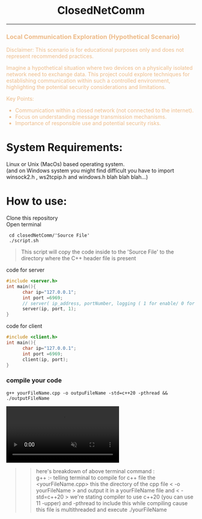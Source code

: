 <div style="text-align: center;">

[//]: # (\TODO ADD IMAGE HERE )

# ClosedNetComm

</div>

---

<div style="color:#EDBB89;">
<h3>Local Communication Exploration (Hypothetical Scenario)</h3>

Disclaimer: This scenario is for educational purposes only and does not represent recommended practices.

Imagine a hypothetical situation where two devices on a physically isolated network need to exchange data. This project could explore techniques for establishing communication within such a controlled environment, highlighting the potential security considerations and limitations.

Key Points:

* Communication within a closed network (not connected to the internet).
* Focus on understanding message transmission mechanisms.
* Importance of responsible use and potential security risks.
</div>

# <div id="System-Requirements">System Requirements:</div>
Linux or Unix (MacOs) based operating system.<br>
(and on Windows system you might find difficult you have to import winsock2.h , ws2tcpip.h and windows.h blah blah blah...)<br>

# <div id ="How-to-use">How to use:</div>
Clone this repository<br>
Open terminal

```terminal  
 cd closedNetComm/'Source File'
 ./script.sh
````
> This script will copy the code inside to the 'Source File' to the directory where the C++ header file  is present 


code for server 
```c++
#include <server.h>
int main(){
      char ip="127.0.0.1";
      int port =6969;
      // server( ip_address, portNumber, logging ( 1 for enable/ 0 for disable)
      server(ip, port, 1);  
}
```

code for client

```c++
#include <client.h>
int main(){
      char ip="127.0.0.1";
      int port =6969;
      client(ip, port);
}
```

### compile your code
```Terminal
g++ yourFileName.cpp -o outpuFileName -std=c++20 -pthread && ./outputFileName
```

<video autoplay loop muted playsinline>
    <source src="https://github.com/Harsh69k/ClosedNetComm/assets/80211435/27bc13bf-a944-4d1f-a309-286ec1d4c96e" type="video/mp4">
</video>


[//]: # (\TODO video of the serer and client running)

>> here's breakdown of above terminal command : <br>
> g++ :- telling terminal to compile for c++ file  the <yourFileName.cpp> this the directory of the cpp  file < -o yourFileName > and output it in a yourFileName file and  < -std=c++20 > we're stating compiler to use c++20 (you can use 11 -upper) and -pthread to include this while compiling cause this file is multithreaded  and  execute ./yourFileName 


